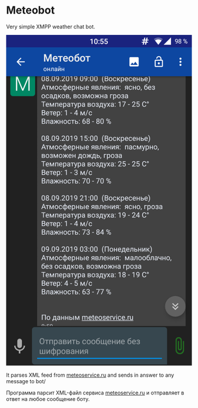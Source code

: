 # Meteobot
Very simple XMPP weather chat bot.

![Program screenshot](screenshot.jpg)

It parses XML feed from [meteoservice.ru](https://meteoservice.ru) and sends in answer to any message to bot/

Программа парсит XML-файл сервиса [meteoservice.ru](https://meteoservice.ru) и отправляет в ответ на любое сообщение боту.
